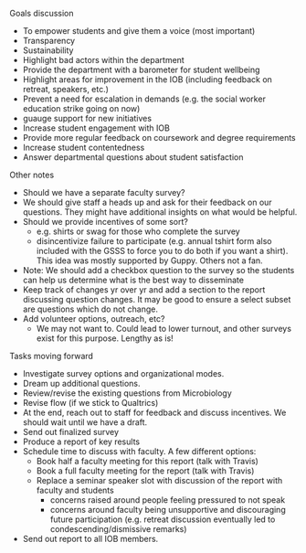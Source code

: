 Goals discussion
* To empower students and give them a voice (most important)
* Transparency
* Sustainability
* Highlight bad actors within the department
* Provide the department with a barometer for student wellbeing
* Highlight areas for improvement in the IOB (including feedback on retreat, speakers, etc.)
* Prevent a need for escalation in demands (e.g. the social worker education strike going on now)
* guauge support for new initiatives
* Increase student engagement with IOB
* Provide more regular feedback on coursework and degree requirements
* Increase student contentedness
* Answer departmental questions about student satisfaction

Other notes
* Should we have a separate faculty survey? 
* We should give staff a heads up and ask for their feedback on our questions. They might have additional insights on what would be helpful. 
* Should we provide incentives of some sort? 
    * e.g. shirts or swag for those who complete the survey
    * disincentivize failure to participate (e.g. annual tshirt form also included with the GSSS to force you to do both if you want a shirt). This idea was mostly supported by Guppy. Others not a fan.
* Note: We should add a checkbox question to the survey so the students can help us determine what is the best way to disseminate
* Keep track of changes yr over yr and add a section to the report discussing question changes. It may be good to ensure a select subset are questions which do not change.
* Add volunteer options, outreach, etc? 
    * We may not want to. Could lead to lower turnout, and other surveys exist for this purpose. Lengthy as is!


Tasks moving forward
* Investigate survey options and organizational modes. 
* Dream up additional questions.
* Review/revise the existing questions from Microbiology
* Revise flow (if we stick to Qualtrics)
* At the end, reach out to staff for feedback and discuss incentives. We should wait until we have a draft.
* Send out finalized survey
* Produce a report of key results
* Schedule time to discuss with faculty. A few different options:
    * Book half a faculty meeting for this report (talk with Travis)
    * Book a full faculty meeting for the report (talk with Travis)
    * Replace a seminar speaker slot with discussion of the report with faculty and students
        - concerns raised around people feeling pressured to not speak
        - concerns around faculty being unsupportive and discouraging future participation (e.g. retreat discussion eventually led to condescending/dismissive remarks)
* Send out report to all IOB members.
